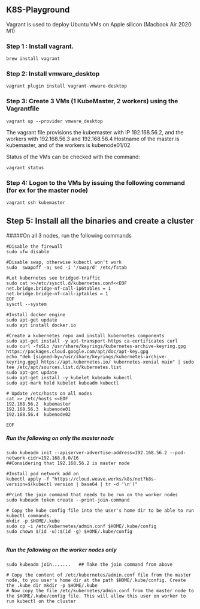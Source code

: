 ## K8S-Playground

Vagrant is used to deploy Ubuntu VMs on Apple silicon (Macbook Air 2020 M1)

### Step 1 : Install vagrant.
```shell
brew install vagrant
```

### Step 2: Install vmware_desktop
```shell
vagrant plugin install vagrant-vmware-desktop
```

### Step 3: Create 3 VMs (1 KubeMaster, 2 workers) using the Vagrantfile
```shell
vagrant up --provider vmware_desktop
```
The vagrant file provisions the kubemaster with IP 192.168.56.2, and the workers with 192.168.56.3 and 192.168.56.4
Hostname of the master is kubemaster, and of the workers is kubenode01/02

Status of the VMs can be checked with the command:
```shell
vagrant status
```

### Step 4: Logon to the VMs by issuing the following command (for ex for the master node)
```shell
vagrant ssh kubemaster
```

## Step 5: Install all the binaries and create a cluster

#####On all 3 nodes, run the following commands
```shell
#Disable the firewall
sudo ufw disable

#Disable swap, otherwise kubectl won't work
sudo  swapoff -a; sed -i '/swap/d' /etc/fstab

#Let kubernetes see bridged-traffic
sudo cat >>/etc/sysctl.d/kubernetes.conf<<EOF
net.bridge.bridge-nf-call-ip6tables = 1
net.bridge.bridge-nf-call-iptables = 1
EOF
sysctl --system

#Install docker engine
sudo apt-get update
sudo apt install docker.io

#Create a kubernetes repo and install kubernetes components
sudo apt-get install -y apt-transport-https ca-certificates curl
sudo curl -fsSLo /usr/share/keyrings/kubernetes-archive-keyring.gpg https://packages.cloud.google.com/apt/doc/apt-key.gpg
echo "deb [signed-by=/usr/share/keyrings/kubernetes-archive-keyring.gpg] https://apt.kubernetes.io/ kubernetes-xenial main" | sudo tee /etc/apt/sources.list.d/kubernetes.list
sudo apt-get update
sudo apt-get install -y kubelet kubeadm kubectl
sudo apt-mark hold kubelet kubeadm kubectl

# Update /etc/hosts on all nodes
cat >> /etc/hosts <<EOF
192.168.56.2  kubemaster
192.168.56.3  kubenode01
192.168.56.4  kubenode02

EOF

```

##### Run the following on only the master node
```shell
sudo kubeadm init --apiserver-advertise-address=192.168.56.2 --pod-network-cidr=192.168.0.0/16
##Considering that 192.168.56.2 is master node

#Install pod network add on
kubectl apply -f "https://cloud.weave.works/k8s/net?k8s-version=$(kubectl version | base64 | tr -d '\n')"

#Print the join command that needs to be run on the worker nodes
sudo kubeadm token create --print-join-command

# Copy the kube config file into the user's home dir to be able to run kubectl commands. 
mkdir -p $HOME/.kube
sudo cp -i /etc/kubernetes/admin.conf $HOME/.kube/config
sudo chown $(id -u):$(id -g) $HOME/.kube/config


```

##### Run the following on the worker nodes only
```shell
sudo kubeadm join.......   ## Take the join command from above

# Copy the content of /etc/kubernetes/admin.conf file from the master node, to you user's home dir at the path $HOME/.kube/config. Create the .kube dir mkdir -p $HOME/.kube
# Now copy the file /etc/kubernetes/admin.conf from the master node to the $HOME/.kube/config file. This will allow this user on worker to run kubectl on the cluster

```




